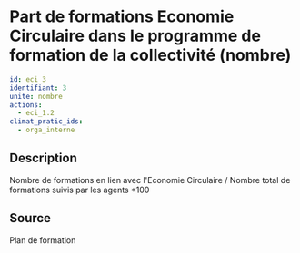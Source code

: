 # Part de formations Economie Circulaire dans le programme de formation de la collectivité (nombre)
```yaml
id: eci_3
identifiant: 3
unite: nombre
actions:
  - eci_1.2
climat_pratic_ids:
  - orga_interne
```
## Description
Nombre de formations en lien avec l'Economie Circulaire / Nombre total de formations suivis par les agents *100

## Source
Plan de formation

